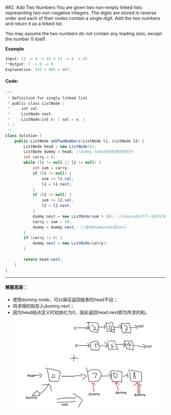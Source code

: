 ##2. Add Two Numbers
You are given two non-empty linked lists representing two non-negative integers. The digits are stored in reverse order and each of their nodes contain a single digit. Add the two numbers and return it as a linked list.

You may assume the two numbers do not contain any leading zero, except the number 0 itself.

**Example**

```java
Input: (2 -> 4 -> 3) + (5 -> 6 -> 4)
**Output: 7 -> 0 -> 8
Explanation: 342 + 465 = 807.
```

#### Code:
```java
/**
 * Definition for singly-linked list.
 * public class ListNode {
 *     int val;
 *     ListNode next;
 *     ListNode(int x) { val = x; }
 * }
 */
class Solution {
    public ListNode addTwoNumbers(ListNode l1, ListNode l2) {
        ListNode head = new ListNode(0);
        ListNode dummy = head; //dummy node指向结果链表的头
        int carry = 0;
        while (l1 != null || l2 != null) {
            int sum = carry;
            if (l1 != null) {
                sum += l1.val;
                l1 = l1.next;
            }
            if (l2 != null) {
                sum += l2.val;
                l2 = l2.next;
            }
            dummy.next = new ListNode(sum % 10); //dumynode的下一结点记录和
            carry = sum / 10;
            dummy = dummy.next;  //移动dummynode到next
        }
        if (carry != 0) {
            dummy.next = new ListNode(carry);
        } 
        
        return head.next;
    }
}
```

***
#### 解题思路：
* 使用dummy node，可以保证返回链表的head不动；
* 将求得的和存入dummy.next；
* 因为head结点定义时初始化为0，因此返回head.next即为所求的和。
	![思路解释](tupian/dummyNode.png)